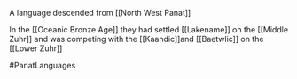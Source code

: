 A language descended from [[North West Panat]]

In the [[Oceanic Bronze Age]] they had settled [[Lakename]] on the [[Middle Zuhr]] and was competing with the [[Kaandic]]and [[Baetwlic]]  on the [[Lower Zuhr]]


#PanatLanguages